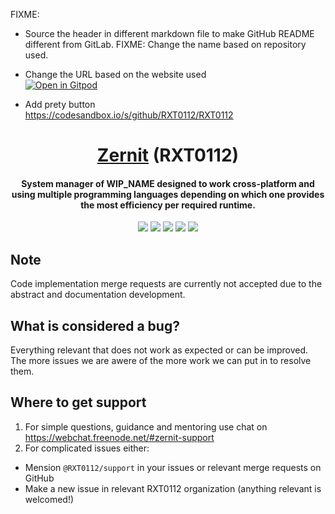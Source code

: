  FIXME: 
- Source the header in different markdown file to make GitHub README different from GitLab.
 FIXME: Change the name based on repository used.

- Change the URL based on the website used<br> [![Open in Gitpod](https://gitpod.io/button/open-in-gitpod.svg)](https://gitpod.io/#https://github.com/RXT0112/RXT0112)

- Add prety button<br> https://codesandbox.io/s/github/RXT0112/RXT0112

<h1 align="center">
  <a href=https://github.com/RXT0112/Zernit>Zernit</a> (RXT0112)
</h1>
<h4 align="center">System manager of WIP_NAME designed to work cross-platform and using multiple programming languages depending on which one provides the most efficiency per required runtime.</h4>

<p align="center">
  <img src="https://img.shields.io/badge/Maintained%3F-Yes-green?style=for-the-badge">
  <img src="https://img.shields.io/github/license/RXT0112/Zernit?style=for-the-badge">
  <img src="https://img.shields.io/github/issues/RXT0112/Zernit?color=violet&style=for-the-badge">
  <img src="https://img.shields.io/github/stars/RXT0112/Zernit?style=for-the-badge">
  <img src="https://img.shields.io/github/forks/RXT0112/Zernit?color=teal&style=for-the-badge">
</p>

##  Note
Code implementation merge requests are currently not accepted due to the abstract and documentation development.

## What is considered a bug?
Everything relevant that does not work as expected or can be improved. The more issues we are awere of the more work we can put in to resolve them.

## Where to get support
1. For simple questions, guidance and mentoring use chat on https://webchat.freenode.net/#zernit-support
2. For complicated issues either:
  - Mension `@RXT0112/support` in your issues or relevant merge requests on GitHub
  - Make a new issue in relevant RXT0112 organization (anything relevant is welcomed!)
